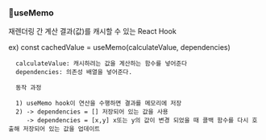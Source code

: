 ### 📑useMemo

재렌더링 간 계산 결과(값)를 캐시할 수 있는 React Hook

ex) const cachedValue = useMemo(calculateValue, dependencies)

      calculateValue: 캐시하려는 값을 계산하는 함수를 넣어준다
      dependencies: 의존성 배열을 넣어준다.

      동작 과정

      1) useMemo hook이 연산을 수행하면 결과를 메모리에 저장
      2) -> dependencies = [] 저장되어 있는 값을 사용
         -> dependencies = [x,y] x또는 y의 값이 변경 되었을 때 콜백 함수를 다시 호출해 저장되어 있는 값을 업데이트
